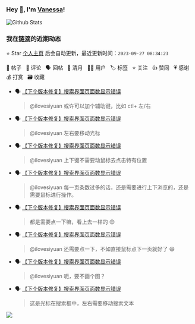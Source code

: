 ### Hey 👋, I'm [Vanessa](http://vanessa.b3log.org/)!

![Github Stats](https://github-readme-stats.vercel.app/api?username=Vanessa219&show_icons=true)

<!--events start -->

### 我在[链滴](https://ld246.com)的近期动态

⭐️ Star [个人主页](https://github.com/Vanessa219/Vanessa219) 后会自动更新，最近更新时间：`2023-09-27 08:34:23`

📝 帖子 &nbsp; 💬 评论 &nbsp; 🗣 回帖 &nbsp; 🌙 清月 &nbsp; 👨‍💻 用户 &nbsp; 🏷️ 标签 &nbsp; ⭐️ 关注 &nbsp; 👍 赞同 &nbsp; 💗 感谢 &nbsp; 💰 打赏 &nbsp; 🗃 收藏

* 🗣 [【下个版本修复】搜索界面页面数显示错误](https://ld246.com/article/1695205118504/comment/1695524300517#comments)

  > @ilovesiyuan 或许可以加个辅助键，比如 ctl+ 左/右
* 🗣 [【下个版本修复】搜索界面页面数显示错误](https://ld246.com/article/1695205118504/comment/1695524300517#comments)

  > @ilovesiyuan 左右要移动光标
* 🗣 [【下个版本修复】搜索界面页面数显示错误](https://ld246.com/article/1695205118504/comment/1695524300517#comments)

  > @ilovesiyuan 上下键不需要动鼠标去点击特有位置
* 🗣 [【下个版本修复】搜索界面页面数显示错误](https://ld246.com/article/1695205118504/comment/1695524300517#comments)

  > @ilovesiyuan 每一页条数过多的话，还是需要进行上下浏览的，还是需要鼠标进行操作。
* 🗣 [【下个版本修复】搜索界面页面数显示错误](https://ld246.com/article/1695205118504/comment/1695524300517#comments)

  > 都是需要点一下嘛，看上去一样的 😊
* 🗣 [【下个版本修复】搜索界面页面数显示错误](https://ld246.com/article/1695205118504/comment/1695458812987#comments)

  > @ilovesiyuan 还需要点一下，不如直接鼠标点下一页就好了 😄
* 🗣 [【下个版本修复】搜索界面页面数显示错误](https://ld246.com/article/1695205118504/comment/1695358997888#comments)

  > @ilovesiyuan 呃，要不画个图？
* 🗣 [【下个版本修复】搜索界面页面数显示错误](https://ld246.com/article/1695205118504/comment/1695358997888#comments)

  > 这是光标在搜索框中，左右需要移动搜索文本


<!--events end -->

<a title="Hits" target="_blank" href="https://github.com/Vanessa219/Vanessa219"><img src="https://hits.b3log.org/Vanessa219/Vanessa219.svg"></a>
